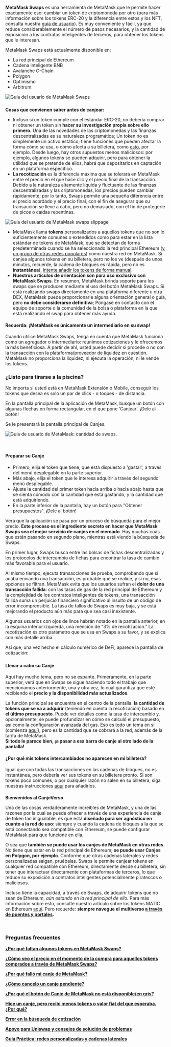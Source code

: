 **MetaMask Swaps** es una herramienta de MetaMask que le permite hacer exactamente eso: cambiar un token de criptomoneda por otro (para más información sobre los tokens ERC-20 y la diferencia entre estos y los NFT, consulta nuestra [guía de usuario](https://support.metamask.io/hc/en-us/articles/4405497827355-User-guide-Tokens)). Es muy conveniente y fácil, ya que reduce considerablemente el número de pasos necesarios, y la cantidad de exposición a los contratos inteligentes de terceros, para obtener los tokens que le interesan.


MetaMask Swaps está actualmente disponible en:


* La red principal de Ethereum
* Cadena inteligente BNB
* Avalanche C-Chain
* Polygon
* Optimismo
* Arbitrum.


![Guía del usuario de MetaMask Swaps](https://support.metamask.io/hc/article_attachments/10023187570331)


### 
**Cosas que convienen saber antes de canjear:**


* Incluso si un token cumple con el estándar ERC-20, no debería comprar ni obtener un token sin **hacer su investigación propia sobre ello primero.** Una de las novedades de las criptomonedas y las finanzas descentralizadas es su naturaleza programática; Un token no es simplemente un activo estático; tiene funciones que pueden afectar la forma cómo se usa, o cómo afecta a su billetera, como [esto](https://www.reddit.com/r/CryptoCurrency/comments/owkokz/scam_alert_vera_tokens/), por ejemplo. Desde luego, hay otros supuestos menos maliciosos: por ejemplo, algunos tokens se pueden adquirir, pero para obtener la utilidad que se pretende de ellos, habrá que depositarlos en captación en un plataforma específico.
* **La recotización** es la diferencia máxima que se tolerará en MetaMask entre el precio en el que hace clic y el precio final de la transacción. Debido a la naturaleza altamente líquida y fluctuante de las finanzas descentralizadas y las criptomonedas, los precios pueden cambiar rápidamente; por lo tanto, Swaps permite una pequeña diferencia entre el precio acordado y el precio final, con el fin de asegurar que su transacción se lleve a cabo, pero no demasiado, con el fin de protegerle de picos o caídas repentinas.


![Guía del usuario de MetaMask swaps slippage](https://support.metamask.io/hc/article_attachments/10023248340123)


* MetaMask llama **tokens** personalizados a aquellos tokens que no son lo suficientemente comunes o extendidos como para estar en la lista estándar de tokens de MetaMask, que se detectan de forma predeterminada cuando se ha seleccionado la red principal Ethereum ([y un grupo de otras redes populares](https://support.metamask.io/hc/en-us/articles/360015489031)) como nuestra red en MetaMask. Si canjea algunos tokens en su billetera, pero no los ve (después de unos minutos, recuerde, la cadena de bloques es rápida, pero no es **instantánea**), [intente añadir los tokens de forma manual](https://support.metamask.io/hc/en-us/articles/360015489031).
* **Nuestros artículos de orientación son para uso exclusivo con MetaMask Swaps**. En resumen, MetaMask brinda soporte para los swaps que se producen mediante el uso del botón MetaMask Swaps. Si está realizando swaps directamente en una plataforma diferente u otra DEX, MetaMask puede proporcionarle alguna orientación general o guía, pero **no debe considerarse definitiva**; Póngase en contacto con el equipo de soporte o la comunidad de la bolsa o plataforma en la que está realizando el swap para obtener más ayuda.



#### Recuerda: ¡MetaMask es únicamente un intermediario en su swap!


Cuando utilice MetaMask Swaps, tenga en cuenta que MetaMask funciona como un agregador o intermediario: reunimos cotizaciones y le ofrecemos la más beneficiosa. A partir de ahí, usted puede decidir si procede o no con la transacción con la plataforma/proveedor de liquidez en cuestión. MetaMask no proporciona la liquidez, ni ejecuta la operación, ni le vende los tokens.



### ¿Listo para tirarse a la piscina?


No importa si usted está en MetaMask Extensión o Mobile, conseguir los tokens que desea es solo un par de clics - o toques - de distancia.


En la pantalla principal de la aplicación de MetaMask, busque un botón con algunas flechas en forma rectangular, en el que pone 'Canjear'. ¡Dele al botón!


Se le presentará la pantalla principal de Canjes.


![Guía de usuario de MetaMask: cantidad de swaps.](https://support.metamask.io/hc/article_attachments/10023293831451)


 


#### **Preparar su Canje**


* Primero, elija el token que tiene, que está dispuesto a 'gastar', a través del menú desplegable en la parte superior.
* Más abajo, elija el token que le interesa adquirir a través del segundo menú desplegable.
* Ajuste la cantidad del primer token hacia arriba o hacia abajo hasta que se sienta cómodo con la cantidad que está gastando, y la cantidad que está adquiriendo.
* En la parte inferior de la pantalla, hay un botón para "Obtener presupuestos". ¡Dele al botón!


Verá que la aplicación se pasa por un proceso de búsqueda para el mejor precio. **Este proceso es el ingrediente secreto en hacer que MetaMask Swaps sea el mejor servicio de canjes en el mercado**. Hay muchas coas que están pasando en segundo plano, mientras está viendo la búsqueda de Swaps.


En primer lugar, Swaps busca entre las bolsas de fichas descentralizadas y los protocolos de intercambio de fichas para encontrar la tasa de cambio más favorable para el usuario.


Al mismo tiempo, ejecuta transacciones de prueba, comprobando que si acaba enviando una transacción, es probable que se realice, y si no, esas opciones se filtran. MetaMask evita que los usuarios sufran el **dolor de una transacción fallida**: con las tasas de gas de la red principal de Ethereum y la complejidad de los contratos inteligentes de tokens, una transacción fallida suma un perjuicio financiero significativo al insulto de un código de error incomprensible. La tasa de fallos de Swaps es muy baja, y se está mejorando el producto aún más para que sea casi inexistente.


Algunos usuarios con ojos de lince habrán notado en la pantalla anterior, en la esquina inferior izquierda, una mención de "3% de recotización." La recotización es otro parámetro que se usa en Swaps a su favor, y se explica con más detalle arriba.


Así que, una vez hecho el cálculo numérico de DeFi, aparece la pantalla de cotización:


### 


#### **Llevar a cabo su Canje**


Aquí hay mucho tema, pero no se espante. Primeramente, en la parte superior, verá que en Swaps se sigue haciendo todo el trabajo que mencionamos anteriormente, una y otra vez, lo cual garantiza que esté recibiendo el **precio y la disponibilidad más actualizados**.


La función principal se encuentra en el centro de la pantalla: **la cantidad de tokens que se va a adquirir** (teniendo en cuenta la recotización) basado en **el último presupuesto**. Puede ver detalles como la tasa de intercambio y, opcionalmente, se puede profundizar en cómo se calculó el presupuesto, así como la configuración avanzada del gas. Eso es todo un tema en sí (comienza [aquí](https://support.metamask.io/hc/en-us/articles/4404600179227)), pero es la cantidad que se cobrará a la red, además de la tarifa de MetaMask.   
**Si todo le parece bien, ¡a pasar a esa barra de canje al otro lado de la pantalla!**



#### ¿Por qué mis tokens intercambiados no aparecen en mi billetera?


Igual que con todas las transacciones en las cadenas de bloques, no es instantánea, pero debería ver sus tokens en su billetera pronto. Si son tokens poco comunes, o por cualquier razón no salen en su billetera, siga nuestras instrucciones [aquí](https://support.metamask.io/hc/en-us/articles/360015489031) para añadirlos.



#### 
**Bienvenidos al CanjeVerso**


  
Una de las cosas verdaderamente increíbles de MetaMask, y una de las razones por la cual se puede ofrecer a través de una experiencia de canje de token tan inigualable, es que está **diseñado para ser agnóstico en cuanto a la red de uso**: siempre y cuando la cadena de bloques a la que se está conectando sea compatible con Ethereum, se puede configurar MetaMask para que funcione en ella.


O sea que **también se puede usar los canjes de MetaMask en otras redes**. No tiene que estar en la red principal de Ethereum; **se puede usar Canjes en Polygon, por ejemplo**. Conforme que otras cadenas laterales y redes personalizadas salgan, pruébalas. Swaps le permite canjear tokens en cualquier red compatible con Ethereum, directamente desde su billetera, sin tener que interactuar directamente con plataformas de terceros, lo que reduce su exposición a contratos inteligentes potencialmente piratescos o maliciosos.


Incluso tiene la capacidad, a través de Swaps, de adquirir tokens que no sean de Ethereum, *aún estando en la red principal de ello*. Para más información sobre esto, consulte nuestro artículo sobre los tokens MATIC en Ethereum [aquí](https://support.metamask.io/hc/en-us/articles/4404417979035). Pero recuerde: **siempre navegue el multiverso [a través de puentes y portales](https://support.metamask.io/hc/en-us/articles/4404424659995).**


 


### **Preguntas frecuentes**


[**¿Por qué faltan algunos tokens en MetaMask Swaps?**](https://support.metamask.io/hc/en-us/articles/360059004712)


[**¿Cómo veo el precio en el momento de la compra para aquellos tokens comprados a través de MetaMask Swaps?**](https://support.metamask.io/hc/en-us/articles/360058615371)


[**¿Por qué falló mi canje de MetaMask?**](https://support.metamask.io/hc/en-us/articles/360058994872)


[**¿Cómo cancelo un canje pendiente?**](https://support.metamask.io/hc/en-us/articles/360060419011)


[**¿Por qué el botón de Canje de MetaMask no está disponible/en gris?**](https://support.metamask.io/hc/en-us/articles/360059410511)


**[Hice un canje, pero recibí menos tokens o valor fiat del que esperaba. ¿Por qué?](https://support.metamask.io/hc/en-us/articles/360059421651)**


[**Error en la búsqueda de cotización**](https://support.metamask.io/hc/en-us/articles/360060329612)


[**Apoyo para Uniswap y consejos de solución de problemas**](https://support.metamask.io/hc/en-us/articles/360053394291)


**[Guía Práctica: redes personalizadas y cadenas laterales](https://support.metamask.io/hc/en-us/articles/4404424659995)**

